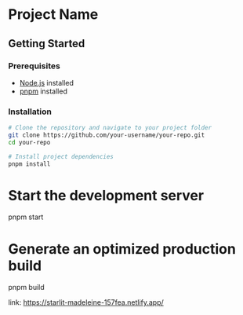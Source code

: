 # Project Name

## Getting Started

### Prerequisites

- [Node.js](https://nodejs.org/) installed
- [pnpm](https://pnpm.io/) installed

### Installation

```bash
# Clone the repository and navigate to your project folder
git clone https://github.com/your-username/your-repo.git
cd your-repo

# Install project dependencies
pnpm install
```

# Start the development server

pnpm start

# Generate an optimized production build

pnpm build

link: <https://starlit-madeleine-157fea.netlify.app/>
